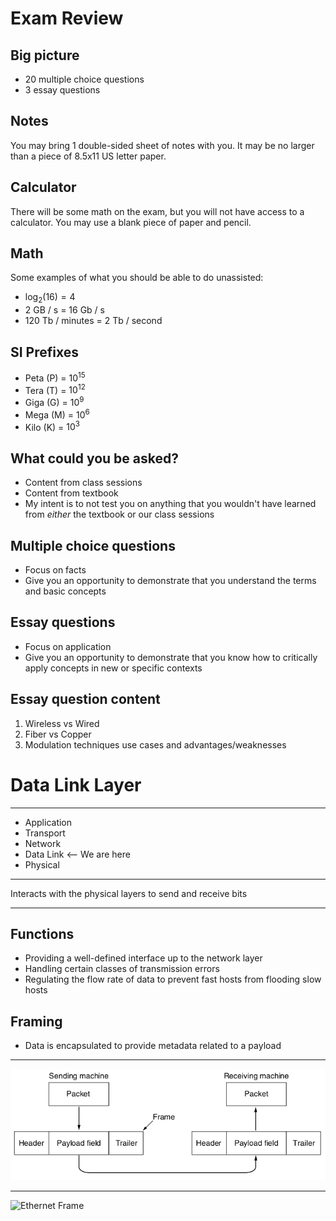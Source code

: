 Exam Review
===========

Big picture
-----------

- 20 multiple choice questions
- 3 essay questions

Notes
-----

You may bring 1 double-sided sheet of notes with you. It may be no larger than a piece of 8.5x11 US letter paper.

Calculator
----------

There will be some math on the exam, but you will not have access to a calculator. You may use a blank piece of paper and pencil.

Math
----

Some examples of what you should be able to do unassisted:

- $\log_2(16) = 4$
- 2 GB / s = 16 Gb / s
- 120 Tb / minutes = 2 Tb / second

SI Prefixes
-----------

- Peta (P) = $10^15$ 
- Tera (T) = $10^12$
- Giga (G) = $10^9$
- Mega (M) = $10^6$
- Kilo (K) = $10^3$

What could you be asked?
------------------------

- Content from class sessions
- Content from textbook
- My intent is to not test you on anything that you wouldn't have learned from *either* the textbook or our class sessions

Multiple choice questions
-------------------------

- Focus on facts
- Give you an opportunity to demonstrate that you understand the terms and basic concepts

Essay questions
---------------

- Focus on application
- Give you an opportunity to demonstrate that you know how to critically apply concepts in new or specific contexts

Essay question content
----------------------

1. Wireless vs Wired
2. Fiber vs Copper
3. Modulation techniques use cases and advantages/weaknesses

Data Link Layer
===============

---

- Application
- Transport
- Network
- Data Link <-- We are here
- Physical

---

Interacts with the physical layers to send and receive bits

---

Functions
---------

- Providing a well-defined interface up to the network layer
- Handling certain classes of transmission errors
- Regulating the flow rate of data to prevent fast hosts from flooding slow hosts

Framing
-------

- Data is encapsulated to provide metadata related to a payload

---

![Framed payload transmission example](figures/3-1.png)

---

![Ethernet Frame](https://upload.wikimedia.org/wikipedia/commons/thumb/1/13/Ethernet_Type_II_Frame_format.svg/1024px-Ethernet_Type_II_Frame_format.svg.png)

